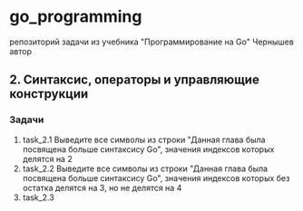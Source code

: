 # go_programming
репозиторий задачи из учебника "Программирование на Go" Чернышев автор

## 2. Синтаксис, операторы и управляющие конструкции
### Задачи
1. task_2.1
    Выведите все символы из строки 
    "Данная глава была посвящена больше синтаксису Go",
    значения индексов которых делятся на 2
2. task_2.2
	Выведите все символы из строки 
	"Данная глава была посвящена больше синтаксису Go",
	значения индексов которых без остатка делятся на 3, но не делятся на 4
3. task_2.3
   


